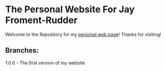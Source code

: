 # The Personal Website For Jay Froment-Rudder
Welcome to the Repository for my [personal web page](https://jfromentrudder.github.io/)! Thanks for visiting!

## Branches:
1.0.0 - The first version of my website

